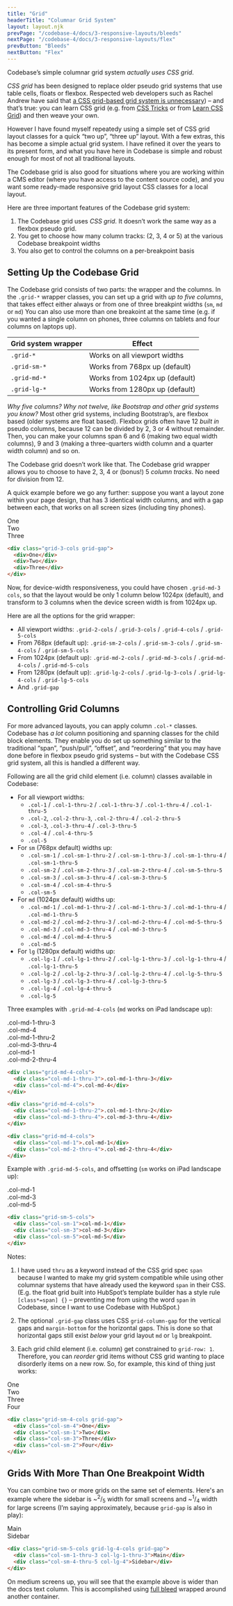 ```yaml
---
title: "Grid"
headerTitle: "Columnar Grid System"
layout: layout.njk
prevPage: "/codebase-4/docs/3-responsive-layouts/bleeds"
nextPage: "/codebase-4/docs/3-responsive-layouts/flex"
prevButton: "Bleeds"
nextButton: "Flex"
---
```


<p class="t-lg t-thin">Codebase’s simple columnar grid system <em>actually uses CSS grid</em>.</p>

_CSS grid_ has been designed to replace older pseudo grid systems that use table cells, floats or flexbox. Respected web developers such as Rachel Andrew have said that [a CSS grid-based grid system is unnecessary](https://rachelandrew.co.uk/archives/2017/07/01/you-do-not-need-a-css-grid-based-grid-system/)) – and that’s true: you can learn CSS grid (e.g. from [CSS Tricks](https://css-tricks.com/snippets/css/complete-guide-grid/) or from [Learn CSS Grid](https://learncssgrid.com/)) and then weave your own.

However I have found myself repeatedy using a simple set of CSS grid layout classes for a quick “two up”, “three up” layout. With a few extras, this has become a simple actual grid system. I have refined it over the years to its present form, and what you have here in Codebase is simple and robust enough for most of not all traditional layouts.

The Codebase grid is also good for situations where you are working within a CMS editor (where you have access to the content source code), and you want some ready-made responsive grid layout CSS classes for a local layout.

Here are three important features of the Codebase grid system:

1. The Codebase grid uses _CSS grid_. It doesn’t work the same way as a flexbox pseudo grid.
2. You get to choose how many column tracks: (2, 3, 4 or 5) at the various Codebase breakpoint widths
3. You also get to control the columns on a per-breakpoint basis

## Setting Up the Codebase Grid

The Codebase grid consists of two parts: the wrapper and the columns. In the `.grid-*` wrapper classes, you can set up a grid with _up to five columns_, that takes effect either always or from one of three breakpint widths (`sm`, `md` or `md`) You can also use more than one breakoint at the same time (e.g. if you wanted a single column on phones, three columns on tablets and four columns on laptops up).

<table class="table">
  <thead>
    <tr>
      <th>Grid system wrapper</th>
      <th>Effect</th>
    </tr>
  </thead>
  <tbody>
    <tr>
      <td><code>.grid-*</code></td>
      <td>Works on all viewport widths</td>
    </tr>
    <tr>
      <td><code>.grid-sm-*</code></td>
      <td>Works from 768px up (default)</td>
    </tr>
    <tr>
      <td><code>.grid-md-*</code></td>
      <td>Works from 1024px up (default)</td>
    </tr>
    <tr>
      <td><code>.grid-lg-*</code></td>
      <td>Works from 1280px up (default)</td>
    </tr>
  </tbody>
</table>

_Why five columns? Why not twelve, like Bootstrap and other grid systems you know?_ Most other grid systems, including Bootstrap’s, are flexbox based (older systems are float based). Flexbox grids often have 12 _built in_ pseudo columns, because 12 can be divided by 2, 3 or 4 without remainder. Then, you can make your columns span 6 and 6 (making two equal width columns), 9 and 3 (making a three-quarters width column and a quarter width column) and so on.

The Codebase grid doesn’t work like that. The Codebase grid wrapper allows you to choose to have 2, 3, 4 or (bonus!) 5 _column tracks_. No need for division from 12.

A quick example before we go any further: suppose you want a layout zone within your page design, that has 3 identical width columns, and with a gap between each, that works on all screen sizes (including tiny phones).

<div class="grid-3-cols grid-gap my-6">
  <div class="b-thick b-color-success rounded p-1 t-heavy t-color-success">One</div>
  <div class="b-thick b-color-success rounded p-1 t-heavy t-color-success">Two</div>
  <div class="b-thick b-color-success rounded p-1 t-heavy t-color-success">Three</div>
</div>

```html
<div class="grid-3-cols grid-gap">
  <div>One</div>
  <div>Two</div>
  <div>Three</div>
</div>
```

Now, for device-width responsiveness, you could have chosen `.grid-md-3 cols`, so that the layout would be only 1 column below 1024px (default), and transform to 3 columns when the device screen width is from 1024px up.

Here are all the options for the grid wrapper:

* All viewport widths: `.grid-2-cols` / `.grid-3-cols` / `.grid-4-cols` / `.grid-5-cols`
* From 768px (default up): `.grid-sm-2-cols` / `.grid-sm-3-cols` / `.grid-sm-4-cols` / `.grid-sm-5-cols`
* From 1024px (default up): `.grid-md-2-cols` / `.grid-md-3-cols` / `.grid-md-4-cols` / `.grid-md-5-cols`
* From 1280px (default up): `.grid-lg-2-cols` / `.grid-lg-3-cols` / `.grid-lg-4-cols` / `.grid-lg-5-cols`
* And `.grid-gap`

## Controlling Grid Columns

For more advanced layouts, you can apply column `.col-*` classes. Codebase has _a lot_ column positioning and spanning classes for the child block elements. They enable you do set up something similar to the traditional “span”, “push/pull”, “offset”, and “reordering” that you may have done before in flexbox pseudo grid systems – but with the Codebase CSS grid system, all this is handled a different way.

Following are all the grid child element (i.e. column) classes available in Codebase:

* For all viewport widths:
    * `.col-1` / `.col-1-thru-2` / `.col-1-thru-3` / `.col-1-thru-4` / `.col-1-thru-5`
    * `.col-2`, `.col-2-thru-3`, `.col-2-thru-4` / `.col-2-thru-5`
    * `.col-3`, `.col-3-thru-4` / `.col-3-thru-5`
    * `.col-4` / `.col-4-thru-5`
    * `.col-5`
* For `sm` (768px default) widths up:
    * `.col-sm-1` / `.col-sm-1-thru-2` / `.col-sm-1-thru-3` / `.col-sm-1-thru-4` / `.col-sm-1-thru-5`
    * `.col-sm-2` / `.col-sm-2-thru-3` / `.col-sm-2-thru-4` / `.col-sm-5-thru-5`
    * `.col-sm-3` / `.col-sm-3-thru-4` / `.col-sm-3-thru-5`
    * `.col-sm-4` / `.col-sm-4-thru-5`
    * `.col-sm-5`
* For `md` (1024px default) widths up:
    * `.col-md-1` / `.col-md-1-thru-2` / `.col-md-1-thru-3` / `.col-md-1-thru-4` / `.col-md-1-thru-5`
    * `.col-md-2` / `.col-md-2-thru-3` / `.col-md-2-thru-4` / `.col-md-5-thru-5`
    * `.col-md-3` / `.col-md-3-thru-4` / `.col-md-3-thru-5`
    * `.col-md-4` / `.col-md-4-thru-5`
    * `.col-md-5`
* For `lg` (1280px default) widths up:
    * `.col-lg-1` / `.col-lg-1-thru-2` / `.col-lg-1-thru-3` / `.col-lg-1-thru-4` / `.col-lg-1-thru-5`
    * `.col-lg-2` / `.col-lg-2-thru-3` / `.col-lg-2-thru-4` / `.col-lg-5-thru-5`
    * `.col-lg-3` / `.col-lg-3-thru-4` / `.col-lg-3-thru-5`
    * `.col-lg-4` / `.col-lg-4-thru-5`
    * `.col-lg-5`

Three examples with `.grid-md-4-cols` (`md` works on iPad landscape up):

<div class="grid-md-4-cols my-3">
  <div class="col-md-1-thru-3 b-dashed p-1">.col-md-1-thru-3</div>
  <div class="col-md-4 b-dashed p-1">.col-md-4</div>
</div>
<div class="grid-md-4-cols mb-3">
  <div class="col-md-1-thru-2 b-dashed p-1">.col-md-1-thru-2</div>
  <div class="col-md-3-thru-4 b-dashed p-1">.col-md-3-thru-4</div>
</div>
<div class="grid-md-4-cols mb-6">
  <div class="col-md-1 b-dashed p-1">.col-md-1</div>
  <div class="col-md-2-thru-4 b-dashed p-1">.col-md-2-thru-4</div>
</div>

```html
<div class="grid-md-4-cols">
  <div class="col-md-1-thru-3">.col-md-1-thru-3</div>
  <div class="col-md-4">.col-md-4</div>
</div>

<div class="grid-md-4-cols">
  <div class="col-md-1-thru-2">.col-md-1-thru-2</div>
  <div class="col-md-3-thru-4">.col-md-3-thru-4</div>
</div>

<div class="grid-md-4-cols">
  <div class="col-md-1">.col-md-1</div>
  <div class="col-md-2-thru-4">.col-md-2-thru-4</div>
</div>
```

Example with `.grid-md-5-cols`, and offsetting (`sm` works on iPad landscape up):

<div class="grid-sm-5-cols my-6 pb-3">
  <div class="col-sm-1  b-thick b-color-success rounded p-1 t-heavy t-color-success">.col-md-1</div>
  <div class="col-sm-3  b-thick b-color-success rounded p-1 t-heavy t-color-success">.col-md-3</div>
  <div class="col-sm-5  b-thick b-color-success rounded p-1 t-heavy t-color-success">.col-md-5</div>
</div>

```html
<div class="grid-sm-5-cols">
  <div class="col-sm-1">col-md-1</div>
  <div class="col-sm-3">col-md-3</div>
  <div class="col-sm-5">col-md-5</div>
</div>
```

Notes:

1. I have used `thru` as a keyword instead of the CSS grid spec `span` because I wanted to make my grid system compatible while using other columnar systems that have already used the keyword `span` in their CSS. (E.g. the float grid built into HubSpot’s template builder has a style rule `[class*=span] {}` – preventing me from using the word `span` in Codebase, since I want to use Codebase with HubSpot.)

2. The optional `.grid-gap` class uses CSS `grid-column-gap` for the vertical gaps and `margin-bottom` for the horizontal gaps. This is done so that horizontal gaps still exist _below_ your grid layout `md` or `lg` breakpoint.

3. Each grid child element (i.e. column) get constrained to `grid-row: 1`. Therefore, you can _reorder_ grid items without CSS grid wanting to place disorderly items on a new row. So, for example, this kind of thing just works:

<div class="grid-sm-4-cols grid-gap my-6">
  <div class="col-sm-4  b-thick b-color-success rounded p-1 t-heavy t-color-success">One</div>
  <div class="col-sm-1  b-thick b-color-success rounded p-1 t-heavy t-color-success">Two</div>
  <div class="col-sm-3  b-thick b-color-success rounded p-1 t-heavy t-color-success">Three</div>
  <div class="col-sm-2  b-thick b-color-success rounded p-1 t-heavy t-color-success">Four</div>
</div>

```html
<div class="grid-sm-4-cols grid-gap">
  <div class="col-sm-4">One</div>
  <div class="col-sm-1">Two</div>
  <div class="col-sm-3">Three</div>
  <div class="col-sm-2">Four</div>
</div>
```

## Grids With More Than One Breakpoint Width

You can combine two or more grids on the same set of elements. Here's an example where the sidebar is ~<sup>2</sup>/<sub>5</sub> width for small screens and ~<sup>1</sup>/<sub>4</sub> width for large screens (I’m saying approximately, because `grid-gap` is also in play):

<div class="full-bleed my-6">
<div class="container container-lg">
  <div class="grid-sm-5-cols grid-lg-4-cols grid-gap">
    <div class="col-sm-1-thru-3 col-lg-1-thru-3 b-thick b-color-success rounded p-1 t-heavy t-color-success">Main</div>
    <div class="col-sm-4-thru-5 col-lg-4 b-thick b-color-success rounded p-1 t-heavy t-color-success">Sidebar</div>
  </div>
</div>
</div>

```html
<div class="grid-sm-5-cols grid-lg-4-cols grid-gap">
  <div class="col-sm-1-thru-3 col-lg-1-thru-3">Main</div>
  <div class="col-sm-4-thru-5 col-lg-4">Sidebar</div>
</div>
```

On medium screens up, you will see that the example above is wider than the docs text column. This is accomplished using [full bleed](/codebase-4/docs/3-responsive-layouts/bleeds) wrapped around another container.